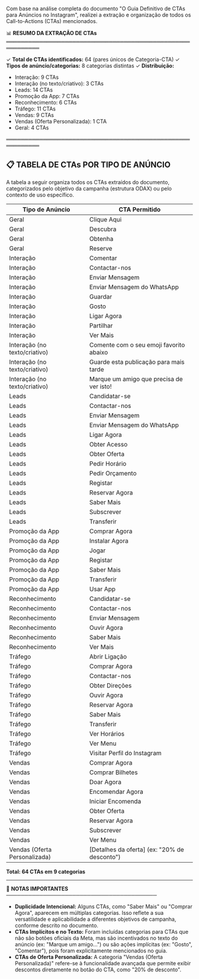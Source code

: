 Com base na análise completa do documento "O Guia Definitivo de CTAs para Anúncios no Instagram", realizei a extração e organização de todos os Call-to-Actions (CTAs) mencionados.

📊 **RESUMO DA EXTRAÇÃO DE CTAs**
═══════════════════════════════════════════════════════════

✓ **Total de CTAs identificados:** 64 (pares únicos de Categoria-CTA)
✓ **Tipos de anúncio/categorias:** 8 categorias distintas
✓ **Distribuição:**
  - Interação: 9 CTAs
  - Interação (no texto/criativo): 3 CTAs
  - Leads: 14 CTAs
  - Promoção da App: 7 CTAs
  - Reconhecimento: 6 CTAs
  - Tráfego: 11 CTAs
  - Vendas: 9 CTAs
  - Vendas (Oferta Personalizada): 1 CTA
  - Geral: 4 CTAs

═══════════════════════════════════════════════════════════

## 📋 TABELA DE CTAs POR TIPO DE ANÚNCIO

A tabela a seguir organiza todos os CTAs extraídos do documento, categorizados pelo objetivo da campanha (estrutura ODAX) ou pelo contexto de uso específico.

| Tipo de Anúncio | CTA Permitido |
|-----------------|---------------|
| Geral | Clique Aqui |
| Geral | Descubra |
| Geral | Obtenha |
| Geral | Reserve |
| Interação | Comentar |
| Interação | Contactar-nos |
| Interação | Enviar Mensagem |
| Interação | Enviar Mensagem do WhatsApp |
| Interação | Guardar |
| Interação | Gosto |
| Interação | Ligar Agora |
| Interação | Partilhar |
| Interação | Ver Mais |
| Interação (no texto/criativo) | Comente com o seu emoji favorito abaixo |
| Interação (no texto/criativo) | Guarde esta publicação para mais tarde |
| Interação (no texto/criativo) | Marque um amigo que precisa de ver isto! |
| Leads | Candidatar-se |
| Leads | Contactar-nos |
| Leads | Enviar Mensagem |
| Leads | Enviar Mensagem do WhatsApp |
| Leads | Ligar Agora |
| Leads | Obter Acesso |
| Leads | Obter Oferta |
| Leads | Pedir Horário |
| Leads | Pedir Orçamento |
| Leads | Registar |
| Leads | Reservar Agora |
| Leads | Saber Mais |
| Leads | Subscrever |
| Leads | Transferir |
| Promoção da App | Comprar Agora |
| Promoção da App | Instalar Agora |
| Promoção da App | Jogar |
| Promoção da App | Registar |
| Promoção da App | Saber Mais |
| Promoção da App | Transferir |
| Promoção da App | Usar App |
| Reconhecimento | Candidatar-se |
| Reconhecimento | Contactar-nos |
| Reconhecimento | Enviar Mensagem |
| Reconhecimento | Ouvir Agora |
| Reconhecimento | Saber Mais |
| Reconhecimento | Ver Mais |
| Tráfego | Abrir Ligação |
| Tráfego | Comprar Agora |
| Tráfego | Contactar-nos |
| Tráfego | Obter Direções |
| Tráfego | Ouvir Agora |
| Tráfego | Reservar Agora |
| Tráfego | Saber Mais |
| Tráfego | Transferir |
| Tráfego | Ver Horários |
| Tráfego | Ver Menu |
| Tráfego | Visitar Perfil do Instagram |
| Vendas | Comprar Agora |
| Vendas | Comprar Bilhetes |
| Vendas | Doar Agora |
| Vendas | Encomendar Agora |
| Vendas | Iniciar Encomenda |
| Vendas | Obter Oferta |
| Vendas | Reservar Agora |
| Vendas | Subscrever |
| Vendas | Ver Menu |
| Vendas (Oferta Personalizada) | [Detalhes da oferta] (ex: "20% de desconto") |

**Total: 64 CTAs em 9 categorias**

---

📌 **NOTAS IMPORTANTES**
─────────────────────────────────────────
*   **Duplicidade Intencional:** Alguns CTAs, como "Saber Mais" ou "Comprar Agora", aparecem em múltiplas categorias. Isso reflete a sua versatilidade e aplicabilidade a diferentes objetivos de campanha, conforme descrito no documento.
*   **CTAs Implícitos e no Texto:** Foram incluídas categorias para CTAs que não são botões oficiais da Meta, mas são incentivados no texto do anúncio (ex: "Marque um amigo...") ou são ações implícitas (ex: "Gosto", "Comentar"), pois foram explicitamente mencionados no guia.
*   **CTAs de Oferta Personalizada:** A categoria "Vendas (Oferta Personalizada)" refere-se à funcionalidade avançada que permite exibir descontos diretamente no botão do CTA, como "20% de desconto".